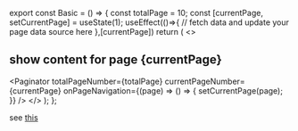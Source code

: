 export const Basic = () => {
  const totalPage = 10;
  const [currentPage, setCurrentPage] = useState(1);
  useEffect(()=>{
    // fetch data and update your page data source here
  },[currentPage])
  return (
    <>
      <h2>show content for page {currentPage}</h2>
      <Paginator
        totalPageNumber={totalPage}
        currentPageNumber={currentPage}
        onPageNavigation={(page) => () => {
          setCurrentPage(page);
        }}
      />
    </>
  );
};

see [this](https://bochen2014.github.io/react-paginator)
